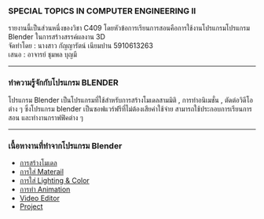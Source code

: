 
### SPECIAL TOPICS IN COMPUTER ENGINEERING II <br>
   รายงานนี้เป็นส่วนหนึ่งของวิชา C409 โดยหัวข้อการเรียนการสอนคือการใช้งานโปรแกรมโปรแกรม Blender ในการสร้างสรรค์ผลงาน 3D <br>
   จัดทำโดย : นางสาว กัญญารัตน์ เนียมปาน 5910613263 <br>
   เสนอ : อาจารย์ ชุมพล บุญมี <br>
***
### ทำความรู้จักกับโปรแกรม BLENDER <br>

   โปรแกรม Blender เป็นโปรแกรมที่ใช้สำหรับการสร้างโมเดลสามมิติ , การทำอนิเมชั่น , ตัดต่อวิดีโอต่าง ๆ ซึ่งโปรแกรม blender เป็นซอฟแวร์ฟรีที่ไม่ต้องเสียค่าใช้จ่าย สามารถใช้ประกอบการเรียนการสอน และทำงานกราฟฟิคต่าง ๆ <br>
*** 
 ###  เนื้อหางานที่ทำจากโปรแกรม Blender <br>
 - [การสร้างโมเดล]()<br>
 - [การใส่ Materail]()<br>
 - [การใส่ Lighting & Color]()<br>
 - [การทำ Animation]()<br>
 - [Video Editor]()<br>
 - [Project]()<br>
 
